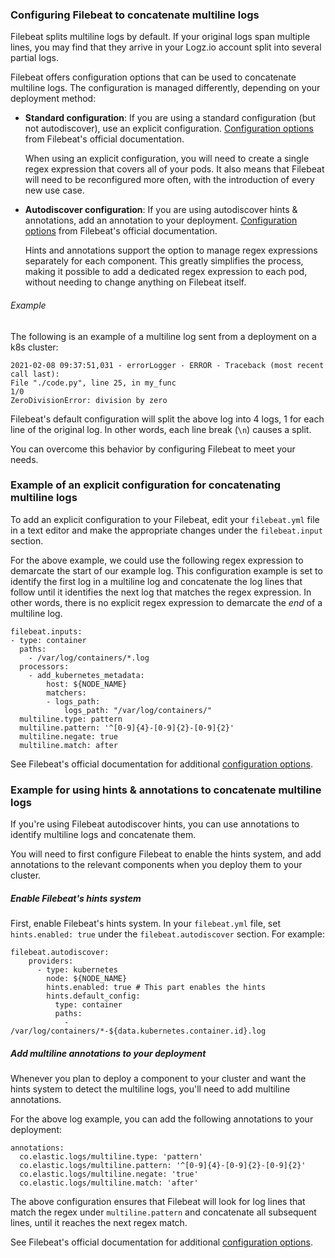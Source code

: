 ### Configuring Filebeat to concatenate multiline logs

Filebeat splits multiline logs by default. If your original logs span multiple lines, you may find that they arrive in your Logz.io account split into several partial logs.

Filebeat offers configuration options that can be used to concatenate multiline logs.
The configuration is managed differently, depending on your deployment method:

* **Standard configuration**: If you are using a standard configuration (but not autodiscover), use an explicit configuration. [Configuration options](https://www.elastic.co/guide/en/beats/filebeat/current/multiline-examples.html#multiline-examples) from Filebeat's official documentation.
  
  When using an explicit configuration, you will need to create a single regex expression that covers all of your pods. It also means that Filebeat will need to be reconfigured more often, with the introduction of every new use case.

* **Autodiscover configuration**: If you are using autodiscover hints & annotations, add an annotation to your deployment. [Configuration options](https://www.elastic.co/guide/en/beats/filebeat/current/configuration-autodiscover-hints.html) from Filebeat's official documentation.

  Hints and annotations support the option to manage regex expressions separately for each component. This greatly simplifies the process, making it possible to add a dedicated regex expression to each pod, without needing to change anything on Filebeat itself.

###### Example

The following is an example of a multiline log sent from a deployment on a k8s cluster:

```shell
2021-02-08 09:37:51,031 - errorLogger - ERROR - Traceback (most recent call last):
File "./code.py", line 25, in my_func
1/0
ZeroDivisionError: division by zero
```

Filebeat's default configuration will split the above log into 4 logs, 1 for each line of the original log. In other words, each line break (`\n`) causes a split.

You can overcome this behavior by configuring Filebeat to meet your needs.

### Example of an explicit configuration for concatenating multiline logs

To add an explicit configuration to your Filebeat, edit your `filebeat.yml` file in a text editor and make the appropriate changes under the `filebeat.input` section.

For the above example, we could use the following regex expression to demarcate the start of our example log. This configuration example is set to identify the first log in a multiline log and concatenate the log lines that follow until it identifies the next log that matches the regex expression. In other words, there is no explicit regex expression to demarcate the _end_ of a multiline log.


```shell
filebeat.inputs:
- type: container
  paths:
    - /var/log/containers/*.log
  processors:
    - add_kubernetes_metadata:
        host: ${NODE_NAME}
        matchers:
        - logs_path:
            logs_path: "/var/log/containers/"
  multiline.type: pattern
  multiline.pattern: '^[0-9]{4}-[0-9]{2}-[0-9]{2}'
  multiline.negate: true
  multiline.match: after
```

 See Filebeat's official documentation for additional [configuration options](https://www.elastic.co/guide/en/beats/filebeat/current/multiline-examples.html#multiline-examples).


### Example for using hints & annotations to concatenate multiline logs

If you're using Filebeat autodiscover hints, you can use annotations to identify multiline logs and concatenate them.

You will need to first configure Filebeat to enable the hints system, and add annotations to the relevant components when you deploy them to your cluster.


<div class="tasklist">

##### Enable Filebeat's hints system

First, enable Filebeat's hints system. In your `filebeat.yml` file, set `hints.enabled: true` under the `filebeat.autodiscover` section. For example:


```shell
filebeat.autodiscover:
	providers:
	  - type: kubernetes
	    node: ${NODE_NAME}
	    hints.enabled: true # This part enables the hints
	    hints.default_config:
	      type: container
	      paths:
	        - /var/log/containers/*-${data.kubernetes.container.id}.log
```

##### Add multiline annotations to your deployment

Whenever you plan to deploy a component to your cluster and want the hints system to detect the multiline logs, you'll need to add multiline annotations.


For the above log example, you can add the following annotations to your deployment:

```shell
annotations:
  co.elastic.logs/multiline.type: 'pattern'
  co.elastic.logs/multiline.pattern: '^[0-9]{4}-[0-9]{2}-[0-9]{2}'
  co.elastic.logs/multiline.negate: 'true'
  co.elastic.logs/multiline.match: 'after'
```

The above configuration ensures that Filebeat will look for log lines that match the regex under `multiline.pattern` and concatenate all subsequent lines, until it reaches the next regex match. 


See Filebeat's official documentation for additional [configuration options](https://www.elastic.co/guide/en/beats/filebeat/current/configuration-autodiscover-hints.html).

</div>